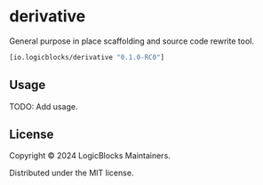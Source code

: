 # derivative

General purpose in place scaffolding and source code rewrite tool.

```clj
[io.logicblocks/derivative "0.1.0-RC0"]
```

## Usage

TODO: Add usage.

## License

Copyright © 2024 LogicBlocks Maintainers.

Distributed under the MIT license.
